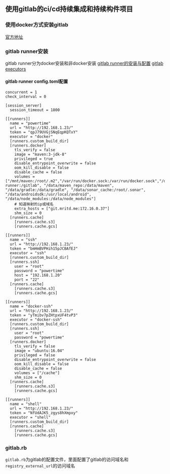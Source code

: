 ## 使用gitlab的ci/cd持续集成和持续构件项目

### 使用docker方式安装gitlab
[官方地址](https://docs.gitlab.com/omnibus/docker/)

### gitlab runner安装
gitlab runner分为docker安装和非docker安装
[gitlab runner的安装与配置](https://zhuanlan.zhihu.com/p/51163261)
[gitlab executors](https://docs.gitlab.com/runner/executors/README.html)
#### gitlab runner config.toml配置
```
concurrent = 1
check_interval = 0

[session_server]
  session_timeout = 1800

[[runners]]
  name = "powertime"
  url = "http://192.168.1.23/"
  token = "qpJ79UVGjSNqEqpKQTxY"
  executor = "docker"
  [runners.custom_build_dir]
  [runners.docker]
    tls_verify = false
    image = "maven:3-jdk-8"
    privileged = true
    disable_entrypoint_overwrite = false
    oom_kill_disable = false
    disable_cache = false
    volumes = ["/mnt/maven:/root/.m2","/var/run/docker.sock:/var/run/docker.sock","/data/gitlab-runner:/gitlab", "/data/maven_repo:/data/maven", "/data/gradle:/data/gradle", "/data/sonar_cache:/root/.sonar", "/data/androidsdk:/usr/local/android", "/data/node_modules:/data/node_modules"]
    # 知道映射的ip或域名
    extra_hosts = ["git.mritd.me:172.16.0.37"]
    shm_size = 0
  [runners.cache]
    [runners.cache.s3]
    [runners.cache.gcs]

[[runners]]
  name = "ssh"
  url = "http://192.168.1.23/"
  token = "bmHmBVPHih15pJCBAfEJ"
  executor = "ssh"
  [runners.custom_build_dir]
  [runners.ssh]
    user = "root"
    password = "powertime"
    host = "192.168.1.20"
    port = "22"
  [runners.cache]
    [runners.cache.s3]
    [runners.cache.gcs]

[[runners]]
  name = "docker-ssh"
  url = "http://192.168.1.23/"
  token = "yTmibv7pZHtpxUF4tvP3"
  executor = "docker-ssh"
  [runners.custom_build_dir]
  [runners.ssh]
    user = "root"
    password = "powertime"
  [runners.docker]
    tls_verify = false
    image = "ubuntu:16.04"
    privileged = false
    disable_entrypoint_overwrite = false
    oom_kill_disable = false
    disable_cache = false
    volumes = ["/cache"]
    shm_size = 0
  [runners.cache]
    [runners.cache.s3]
    [runners.cache.gcs]

[[runners]]
  name = "shell"
  url = "http://192.168.1.23/"
  token = "NfUdAJK5_zgys8hXmpxy"
  executor = "shell"
  [runners.custom_build_dir]
  [runners.cache]
    [runners.cache.s3]
    [runners.cache.gcs]
```

### gitlab.rb
`gitlab.rb`为gitlab的配置文件，里面配置了gitlab的访问域名和`registry_external_url`的访问域名